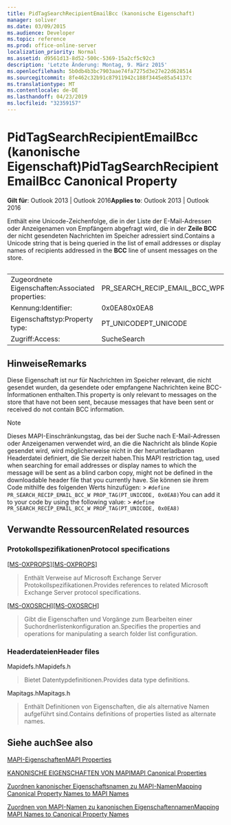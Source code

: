 ```yaml
---
title: PidTagSearchRecipientEmailBcc (kanonische Eigenschaft)
manager: soliver
ms.date: 03/09/2015
ms.audience: Developer
ms.topic: reference
ms.prod: office-online-server
localization_priority: Normal
ms.assetid: d9561d13-8d52-500c-5369-15a2cf5c92c3
description: 'Letzte Änderung: Montag, 9. März 2015'
ms.openlocfilehash: 5b0db4b3bc7903aae74fa7275d3e27e22d628514
ms.sourcegitcommit: 8fe462c32b91c87911942c188f3445e85a54137c
ms.translationtype: MT
ms.contentlocale: de-DE
ms.lasthandoff: 04/23/2019
ms.locfileid: "32359157"
---
```

# <a name="pidtagsearchrecipientemailbcc-canonical-property"></a><span data-ttu-id="2b27a-103">PidTagSearchRecipientEmailBcc (kanonische Eigenschaft)</span><span class="sxs-lookup"><span data-stu-id="2b27a-103">PidTagSearchRecipientEmailBcc Canonical Property</span></span>

  
  
<span data-ttu-id="2b27a-104">**Gilt für**: Outlook 2013 | Outlook 2016</span><span class="sxs-lookup"><span data-stu-id="2b27a-104">**Applies to**: Outlook 2013 | Outlook 2016</span></span> 
  
<span data-ttu-id="2b27a-105">Enthält eine Unicode-Zeichenfolge, die in der Liste der E-Mail-Adressen oder Anzeigenamen von Empfängern abgefragt wird, die in der **Zeile BCC** der nicht gesendeten Nachrichten im Speicher adressiert sind.</span><span class="sxs-lookup"><span data-stu-id="2b27a-105">Contains a Unicode string that is being queried in the list of email addresses or display names of recipients addressed in the **BCC** line of unsent messages on the store.</span></span> 
  
## 

|||
|:-----|:-----|
|<span data-ttu-id="2b27a-106">Zugeordnete Eigenschaften:</span><span class="sxs-lookup"><span data-stu-id="2b27a-106">Associated properties:</span></span>  <br/> |<span data-ttu-id="2b27a-107">PR_SEARCH_RECIP_EMAIL_BCC_W</span><span class="sxs-lookup"><span data-stu-id="2b27a-107">PR_SEARCH_RECIP_EMAIL_BCC_W</span></span>  <br/> |
|<span data-ttu-id="2b27a-108">Kennung:</span><span class="sxs-lookup"><span data-stu-id="2b27a-108">Identifier:</span></span>  <br/> |<span data-ttu-id="2b27a-109">0x0EA8</span><span class="sxs-lookup"><span data-stu-id="2b27a-109">0x0EA8</span></span>  <br/> |
|<span data-ttu-id="2b27a-110">Eigenschaftstyp:</span><span class="sxs-lookup"><span data-stu-id="2b27a-110">Property type:</span></span>  <br/> |<span data-ttu-id="2b27a-111">PT_UNICODE</span><span class="sxs-lookup"><span data-stu-id="2b27a-111">PT_UNICODE</span></span>  <br/> |
|<span data-ttu-id="2b27a-112">Zugriff:</span><span class="sxs-lookup"><span data-stu-id="2b27a-112">Access:</span></span>  <br/> |<span data-ttu-id="2b27a-113">Suche</span><span class="sxs-lookup"><span data-stu-id="2b27a-113">Search</span></span>  <br/> |
   
## <a name="remarks"></a><span data-ttu-id="2b27a-114">Hinweise</span><span class="sxs-lookup"><span data-stu-id="2b27a-114">Remarks</span></span>

<span data-ttu-id="2b27a-115">Diese Eigenschaft ist nur für Nachrichten im Speicher relevant, die nicht gesendet wurden, da gesendete oder empfangene Nachrichten keine BCC-Informationen enthalten.</span><span class="sxs-lookup"><span data-stu-id="2b27a-115">This property is only relevant to messages on the store that have not been sent, because messages that have been sent or received do not contain BCC information.</span></span>
  
> [!NOTE]
> <span data-ttu-id="2b27a-116">Dieses MAPI-Einschränkungstag, das bei der Suche nach E-Mail-Adressen oder Anzeigenamen verwendet wird, an die die Nachricht als blinde Kopie gesendet wird, wird möglicherweise nicht in der herunterladbaren Headerdatei definiert, die Sie derzeit haben.</span><span class="sxs-lookup"><span data-stu-id="2b27a-116">This MAPI restriction tag, used when searching for email addresses or display names to which the message will be sent as a blind carbon copy, might not be defined in the downloadable header file that you currently have.</span></span> <span data-ttu-id="2b27a-117">Sie können sie ihrem Code mithilfe des folgenden Werts hinzufügen: >  `#define PR_SEARCH_RECIP_EMAIL_BCC_W PROP_TAG(PT_UNICODE, 0x0EA8)`</span><span class="sxs-lookup"><span data-stu-id="2b27a-117">You can add it to your code by using the following value: >  `#define PR_SEARCH_RECIP_EMAIL_BCC_W PROP_TAG(PT_UNICODE, 0x0EA8)`</span></span>
  
## <a name="related-resources"></a><span data-ttu-id="2b27a-118">Verwandte Ressourcen</span><span class="sxs-lookup"><span data-stu-id="2b27a-118">Related resources</span></span>

### <a name="protocol-specifications"></a><span data-ttu-id="2b27a-119">Protokollspezifikationen</span><span class="sxs-lookup"><span data-stu-id="2b27a-119">Protocol specifications</span></span>

<span data-ttu-id="2b27a-120">[[MS-OXPROPS]](https://msdn.microsoft.com/library/f6ab1613-aefe-447d-a49c-18217230b148%28Office.15%29.aspx)</span><span class="sxs-lookup"><span data-stu-id="2b27a-120">[[MS-OXPROPS]](https://msdn.microsoft.com/library/f6ab1613-aefe-447d-a49c-18217230b148%28Office.15%29.aspx)</span></span>
  
> <span data-ttu-id="2b27a-121">Enthält Verweise auf Microsoft Exchange Server Protokollspezifikationen.</span><span class="sxs-lookup"><span data-stu-id="2b27a-121">Provides references to related Microsoft Exchange Server protocol specifications.</span></span>
    
<span data-ttu-id="2b27a-122">[[MS-OXOSRCH]](https://msdn.microsoft.com/library/c72e49b8-78c7-4483-ad65-e46e9133673b%28Office.15%29.aspx)</span><span class="sxs-lookup"><span data-stu-id="2b27a-122">[[MS-OXOSRCH]](https://msdn.microsoft.com/library/c72e49b8-78c7-4483-ad65-e46e9133673b%28Office.15%29.aspx)</span></span>
  
> <span data-ttu-id="2b27a-123">Gibt die Eigenschaften und Vorgänge zum Bearbeiten einer Suchordnerlistenkonfiguration an.</span><span class="sxs-lookup"><span data-stu-id="2b27a-123">Specifies the properties and operations for manipulating a search folder list configuration.</span></span>
    
### <a name="header-files"></a><span data-ttu-id="2b27a-124">Headerdateien</span><span class="sxs-lookup"><span data-stu-id="2b27a-124">Header files</span></span>

<span data-ttu-id="2b27a-125">Mapidefs.h</span><span class="sxs-lookup"><span data-stu-id="2b27a-125">Mapidefs.h</span></span>
  
> <span data-ttu-id="2b27a-126">Bietet Datentypdefinitionen.</span><span class="sxs-lookup"><span data-stu-id="2b27a-126">Provides data type definitions.</span></span>
    
<span data-ttu-id="2b27a-127">Mapitags.h</span><span class="sxs-lookup"><span data-stu-id="2b27a-127">Mapitags.h</span></span>
  
> <span data-ttu-id="2b27a-128">Enthält Definitionen von Eigenschaften, die als alternative Namen aufgeführt sind.</span><span class="sxs-lookup"><span data-stu-id="2b27a-128">Contains definitions of properties listed as alternate names.</span></span>
    
## <a name="see-also"></a><span data-ttu-id="2b27a-129">Siehe auch</span><span class="sxs-lookup"><span data-stu-id="2b27a-129">See also</span></span>



[<span data-ttu-id="2b27a-130">MAPI-Eigenschaften</span><span class="sxs-lookup"><span data-stu-id="2b27a-130">MAPI Properties</span></span>](mapi-properties.md)
  
[<span data-ttu-id="2b27a-131">KANONISCHE EIGENSCHAFTEN VON MAPI</span><span class="sxs-lookup"><span data-stu-id="2b27a-131">MAPI Canonical Properties</span></span>](mapi-canonical-properties.md)
  
[<span data-ttu-id="2b27a-132">Zuordnen kanonischer Eigenschaftsnamen zu MAPI-Namen</span><span class="sxs-lookup"><span data-stu-id="2b27a-132">Mapping Canonical Property Names to MAPI Names</span></span>](mapping-canonical-property-names-to-mapi-names.md)
  
[<span data-ttu-id="2b27a-133">Zuordnen von MAPI-Namen zu kanonischen Eigenschaftennamen</span><span class="sxs-lookup"><span data-stu-id="2b27a-133">Mapping MAPI Names to Canonical Property Names</span></span>](mapping-mapi-names-to-canonical-property-names.md)

